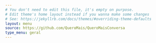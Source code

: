 ```yaml
---
# You don't need to edit this file, it's empty on purpose.
# Edit theme's home layout instead if you wanna make some changes
# See: https://jekyllrb.com/docs/themes/#overriding-theme-defaults
layout: menu
source: https://github.com/QueroMais/QueroMaisConversa
type_menu: geral 
---
```

